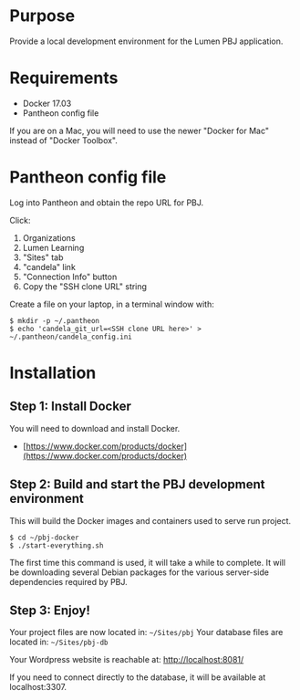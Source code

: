 # Purpose

Provide a local development environment for the Lumen PBJ application.

# Requirements

- Docker 17.03
- Pantheon config file

If you are on a Mac, you will need to use the newer "Docker for Mac" instead of
"Docker Toolbox".

# Pantheon config file

Log into Pantheon and obtain the repo URL for PBJ.

Click:
1. Organizations
1. Lumen Learning
1. "Sites" tab
1. "candela" link
1. "Connection Info" button
1. Copy the "SSH clone URL" string

Create a file on your laptop, in a terminal window with:

	$ mkdir -p ~/.pantheon
	$ echo 'candela_git_url=<SSH clone URL here>' > ~/.pantheon/candela_config.ini

# Installation

## Step 1: Install Docker

You will need to download and install Docker.

- [https://www.docker.com/products/docker](https://www.docker.com/products/docker)

## Step 2: Build and start the PBJ development environment

This will build the Docker images and containers used to serve run project.

	$ cd ~/pbj-docker
	$ ./start-everything.sh

The first time this command is used, it will take a while to complete. It will be downloading
several Debian packages for the various server-side dependencies required by PBJ.

## Step 3: Enjoy!

Your project files are now located in: `~/Sites/pbj`
Your database files are located in: `~/Sites/pbj-db`

Your Wordpress website is reachable at: [http://localhost:8081/](http://localhost:8081/)

If you need to connect directly to the database, it will be available at localhost:3307.
